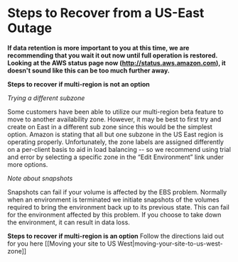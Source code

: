 # Steps to Recover from a US-East Outage

**If data retention is more important to you at this time, we are recommending that you wait it out now until full operation is restored. Looking at the AWS status page now (http://status.aws.amazon.com), it doesn't sound like this can be too much further away.**

**Steps to recover if multi-region is not an option**

*Trying a different subzone*

Some customers have been able to utilize our multi-region beta feature to move to another availability zone. However, it may be best to first try and create on East in a different sub zone since this would be the simplest option. Amazon is stating that all but one subzone in the US East region is operating properly. Unfortunately, the zone labels are assigned differently on a per-client basis to aid in load balancing -- so we recommend using trial and error by selecting a specific zone in the “Edit Environment” link under more options.

*Note about snapshots*

Snapshots can fail if your volume is affected by the EBS problem. Normally when an environment is terminated we initiate snapshots of the volumes required to bring the environment back up to its previous state. This can fail for the environment affected by this problem. If you choose to take down the environment, it can result in data loss.

**Steps to recover if multi-region is an option**
Follow the directions laid out for you here [[Moving your site to US West|moving-your-site-to-us-west-zone]]